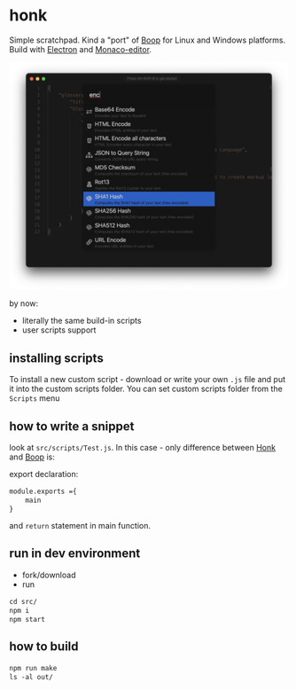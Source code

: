 # honk
 Simple scratchpad. Kind a "port" of [Boop](https://github.com/IvanMathy/Boop) for Linux and Windows platforms. Build with [Electron](https://github.com/electron/electron) and [Monaco-editor](https://microsoft.github.io/monaco-editor/).

 ![screenshot1](https://raw.githubusercontent.com/rzrbld/honk/main/images/screen.png)

 by now:
 - literally the same build-in scripts
 - user scripts support
 
## installing scripts

To install a new custom script - download or write your own `.js` file and put it into the custom scripts folder. You can set custom scripts folder from the `Scripts` menu

## how to write a snippet

look at `src/scripts/Test.js`. In this case - only difference between [Honk](https://github.com/rzrbld/honk) and [Boop](https://github.com/IvanMathy/Boop) is:

export declaration:
```
module.exports ={
	main
}
```
and `return` statement in main function.

## run in dev environment

 - fork/download
 - run
```shell
cd src/
npm i
npm start
```

## how to build

```shell
npm run make
ls -al out/
```